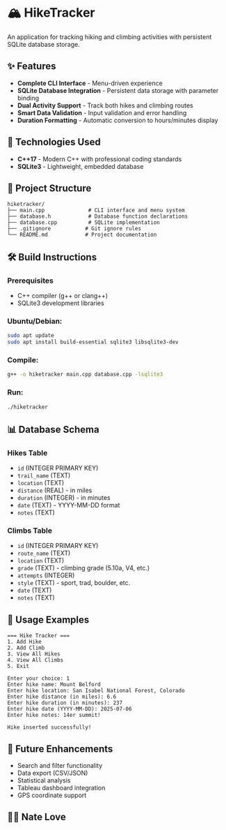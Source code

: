 # 🏔️ HikeTracker

An application for tracking hiking and climbing activities with persistent SQLite database storage.

## ✨ Features

- **Complete CLI Interface** - Menu-driven experience
- **SQLite Database Integration** - Persistent data storage with parameter binding
- **Dual Activity Support** - Track both hikes and climbing routes
- **Smart Data Validation** - Input validation and error handling
- **Duration Formatting** - Automatic conversion to hours/minutes display

## 🚀 Technologies Used

- **C++17** - Modern C++ with professional coding standards
- **SQLite3** - Lightweight, embedded database

## 📁 Project Structure

```
hiketracker/
├── main.cpp              # CLI interface and menu system
├── database.h            # Database function declarations
├── database.cpp          # SQLite implementation
├── .gitignore           # Git ignore rules
└── README.md            # Project documentation
```

## 🛠️ Build Instructions

### Prerequisites
- C++ compiler (g++ or clang++)
- SQLite3 development libraries

### Ubuntu/Debian:
```bash
sudo apt update
sudo apt install build-essential sqlite3 libsqlite3-dev
```

### Compile:
```bash
g++ -o hiketracker main.cpp database.cpp -lsqlite3
```

### Run:
```bash
./hiketracker
```

## 📊 Database Schema

### Hikes Table
- `id` (INTEGER PRIMARY KEY)
- `trail_name` (TEXT)
- `location` (TEXT)
- `distance` (REAL) - in miles
- `duration` (INTEGER) - in minutes
- `date` (TEXT) - YYYY-MM-DD format
- `notes` (TEXT)

### Climbs Table
- `id` (INTEGER PRIMARY KEY)
- `route_name` (TEXT)
- `location` (TEXT)
- `grade` (TEXT) - climbing grade (5.10a, V4, etc.)
- `attempts` (INTEGER)
- `style` (TEXT) - sport, trad, boulder, etc.
- `date` (TEXT)
- `notes` (TEXT)

## 🎯 Usage Examples

```
=== Hike Tracker ===
1. Add Hike
2. Add Climb
3. View All Hikes
4. View All Climbs
5. Exit

Enter your choice: 1
Enter hike name: Mount Belford
Enter hike location: San Isabel National Forest, Colorado
Enter hike distance (in miles): 6.6
Enter hike duration (in minutes): 237
Enter hike date (YYYY-MM-DD): 2025-07-06
Enter hike notes: 14er summit!

Hike inserted successfully!
```

## 🔮 Future Enhancements

- Search and filter functionality
- Data export (CSV/JSON)
- Statistical analysis
- Tableau dashboard integration
- GPS coordinate support

## 👨‍💻 Nate Love
